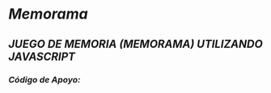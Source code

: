 # **_Memorama_**

## **_JUEGO DE MEMORIA (MEMORAMA) UTILIZANDO JAVASCRIPT_**

### _Código de Apoyo:_
